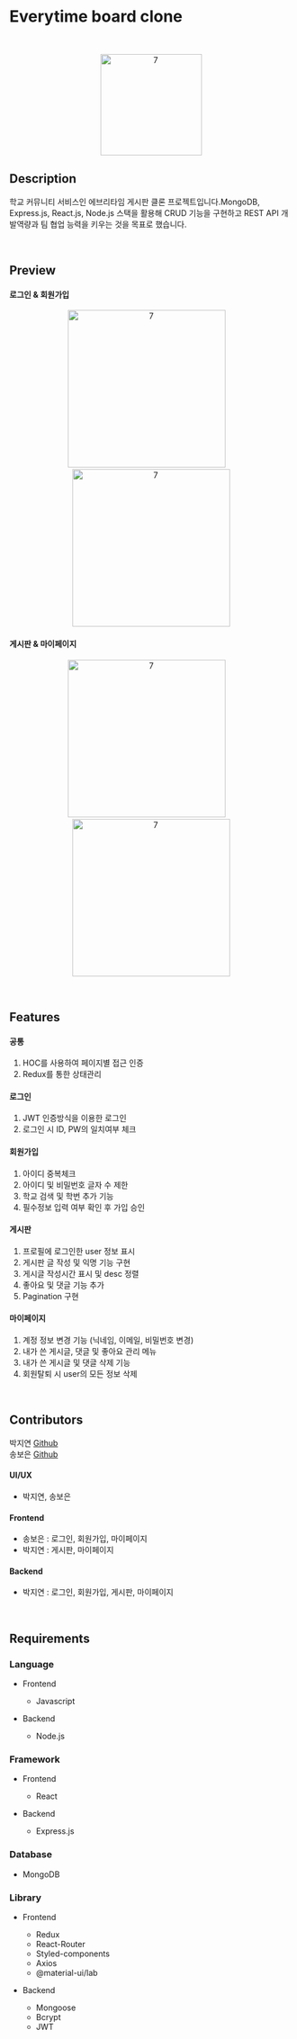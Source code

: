 # Everytime board clone
<br/>
<p align="center">
  <a href="https://everytime.kr/">
    <img width="180" alt="7" src="https://user-images.githubusercontent.com/71811780/108621851-815a2c00-7478-11eb-88f4-be10f3320809.png">
  </a>
</p>

## Description
학교 커뮤니티 서비스인 에브리타임 게시판 클론 프로젝트입니다.MongoDB, Express.js, React.js, Node.js 스택을 활용해 CRUD 기능을 구현하고 REST API 개발역량과 팀 협업 능력을 키우는 것을 목표로 했습니다.

<br/>

## Preview
#### 로그인 & 회원가입
<p align="center">
  <img width="280" alt="7" src="https://user-images.githubusercontent.com/71811780/108114998-e01c5000-70dc-11eb-97d2-de160f368d5a.gif">
  &nbsp;&nbsp;&nbsp;
  <img width="280" alt="7" src="https://user-images.githubusercontent.com/71811780/108112315-44d5ab80-70d9-11eb-8595-eda8af5d9d76.gif">
</p>

#### 게시판 & 마이페이지
<p align="center">
  <img width="280" alt="7" src="https://user-images.githubusercontent.com/71811780/108112312-43a47e80-70d9-11eb-8b93-b34216d96f22.gif">
  &nbsp;&nbsp;&nbsp;
  <img width="280" alt="7" src="https://user-images.githubusercontent.com/71811780/108112317-4606d880-70d9-11eb-939f-64ee09f484da.gif">
</p>

<br/>

## Features
#### 공통
1. HOC를 사용하여 페이지별 접근 인증
2. Redux를 통한 상태관리

#### 로그인
1. JWT 인증방식을 이용한 로그인
2. 로그인 시 ID, PW의 일치여부 체크 

#### 회원가입
1. 아이디 중복체크
2. 아이디 및 비밀번호 글자 수 제한
3. 학교 검색 및 학번 추가 기능
4. 필수정보 입력 여부 확인 후 가입 승인

#### 게시판
1. 프로필에 로그인한 user 정보 표시
2. 게시판 글 작성 및 익명 기능 구현
3. 게시글 작성시간 표시 및 desc 정렬
4. 좋아요 및 댓글 기능 추가
5. Pagination 구현

#### 마이페이지
1. 계정 정보 변경 기능 (닉네임, 이메일, 비밀번호 변경)
2. 내가 쓴 게시글, 댓글 및 좋아요 관리 메뉴
3. 내가 쓴 게시글 및 댓글 삭제 기능
4. 회원탈퇴 시 user의 모든 정보 삭제

<br/>

## Contributors

박지연 [Github](https://github.com/gparkkii)<br/>
송보은 [Github](https://github.com/Boeun05)

#### UI/UX
- 박지연, 송보은 

#### Frontend
  - 송보은 : 로그인, 회원가입, 마이페이지
  - 박지연 : 게시판, 마이페이지
 
#### Backend
  - 박지연 : 로그인, 회원가입, 게시판, 마이페이지

<br/>

## Requirements

### Language
- Frontend
  - Javascript
  
- Backend
  - Node.js
  
### Framework
- Frontend
  - React
  
- Backend
  - Express.js
  
### Database
- MongoDB 

### Library
- Frontend
  - Redux
  - React-Router
  - Styled-components
  - Axios
  - @material-ui/lab

- Backend
  - Mongoose
  - Bcrypt
  - JWT
